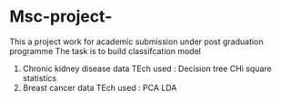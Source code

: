 # Msc-project-
This a project work for academic submission under post graduation programme 
The task is to build classifcation model 
1) Chronic kidney disease data
   TEch used : Decision tree 
               CHi square statistics
2) Breast cancer data 
   TEch used : PCA
               LDA
               
